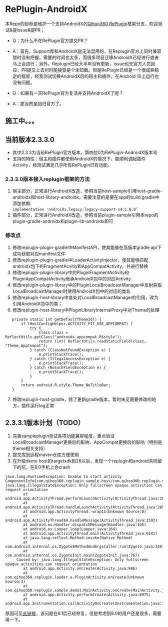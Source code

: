 # RePlugin-AndroidX
本Repo的目标是维护一个支持AndroidX的[Qihoo360 RePlugin](https://github.com/Qihoo360/RePlugin)框架分支，欢迎测试&提issue&提PR；

+ Q：为什么不在RePlugin官方提交PR？
+ A：首先，Support库和AndroidX是无法混用的，在Replugin官方上同时兼容暂时没有把握，需要的时间也太多，而很多项目迁移AndroidX已经进行或者马上会进行；另外，Replugin已经大半年没有更新，issue也无官方人员回应，PR提交上去何时能接受是个未知数。但是RePlugin已经是一个很成熟稳定的框架，经我测试切换AndroidX后的宿主和插件，在Android 10上运行也没有问题。

+ Q：如果有一天RePlugin官方复活并支持AndroidX了呢？
+ A：那当然是回归官方了。

## 施工中。。。
## 当前版本2.3.3.0
+ 其中2.3.3为当前RePlugin官方版本，第四位0为RePlugin-AndroidX版本号
+ 支持的特性：宿主和插件都使用AndroidX的情况下，能顺利调起插件Activity，经测试满足几乎所有RePlugin已有功能。
### 2.3.3.0版本接入replugin框架的方法
1. 宿主部分，正常进行AndroidX改造，参照当前host-sample引用host-gradle-androidx和host-library-androidx，需要注意的是要在app的build.gradle中添加依赖:  
```implementation 'androidx.legacy:legacy-support-v4:1.0.0’```
2. 插件部分，正常进行AndroidX改造，参照当前plugin-sample引用本repo的plugin-gradle-androidx和plugin-lib-androidx即可
### 修改点
1. 修改replugin-plugin-gradle中ManifestAPI，使其能够在高版本gradle api下成功获取对应manifest文件
2. 修改replugin-plugin-gradle中LoaderActivityInjector，使其能够匹配androidx包下的FragmentAcvitiy和AppCompatActivity，并进行替换
3. 修改replugin-plugin-library中的PluginFragmentActivity和PluginAppCompatActivity继承AndroidX包中的对应Activity
4. 修改replugin-plugin-library中的PluginLocalBroadcastManager中反射获取LocalBroadcastManager时使用AndroidX包中的对应的类名
5. 修改replugin-host-library中各处对LocalBroadcastManager的引用，改为引用AndroidX包中的类；
6. 修改replugin-host-library中PluginLibraryInternalProxy中对Theme的处理
 ```
    private static int getDefaultThemeId() {
        if (HostConfigHelper.ACTIVITY_PIT_USE_APPCOMPAT) {
            try {
                Class clazz = ReflectUtils.getClass("androidx.appcompat.R$style");
                return (int) ReflectUtils.readStaticField(clazz, "Theme_AppCompat");
            } catch (ClassNotFoundException e) {
                e.printStackTrace();
            } catch (IllegalAccessException e) {
                e.printStackTrace();
            } catch (NoSuchFieldException e) {
                e.printStackTrace();
            }
        }
        return android.R.style.Theme_NoTitleBar;
    }
```
7. 修改replugin-host-gradle，除了更新gradle版本，暂时未见需要修改的地方，插件运行log正常

## 2.3.3.1版本计划（TODO）
1. 完善sampleplugin测试各项功能兼容程度，重点验证LocalBroadcastManager更换后的影响、AppCompat更换后的影响（特别是theme相关支持）
2. 提交库到远程maven仓库方便使用
3. 在升级demo host的targetsdk到28以后，发现一个replugin和android共同留下的坑，在8.0手机上会crash
```
java.lang.RuntimeException: Unable to start activity ComponentInfo{com.qihoo360.replugin.sample.host/com.qihoo360.replugin.sample.host.loader.a.ActivityN1NRNTS0}: java.lang.IllegalStateException: Only fullscreen opaque activities can request orientation
        at android.app.ActivityThread.performLaunchActivity(ActivityThread.java:2817)
        at android.app.ActivityThread.handleLaunchActivity(ActivityThread.java:2892)
        at android.app.ActivityThread.-wrap11(Unknown Source:0)
        at android.app.ActivityThread$H.handleMessage(ActivityThread.java:1593)
        at android.os.Handler.dispatchMessage(Handler.java:105)
        at android.os.Looper.loop(Looper.java:164)
        at android.app.ActivityThread.main(ActivityThread.java:6541)
        at java.lang.reflect.Method.invoke(Native Method)
        at com.android.internal.os.Zygote$MethodAndArgsCaller.run(Zygote.java:240)
        at com.android.internal.os.ZygoteInit.main(ZygoteInit.java:767)
     Caused by: java.lang.IllegalStateException: Only fullscreen opaque activities can request orientation
        at android.app.Activity.onCreate(Activity.java:986)
        at com.qihoo360.replugin.loader.a.PluginActivity.onCreate(Unknown Source:3)
        at com.qihoo360.replugin.sample.demo1.MainActivity.onCreate(MainActivity.java:76)
        at android.app.Activity.performCreate(Activity.java:6975)
        at android.app.Instrumentation.callActivityOnCreate(Instrumentation.java:1213)
```
原因可见[此链接](https://zhuanlan.zhihu.com/p/32190223)，该问题在8.1后已经修复，但是考虑到8.0的用户还是很多，需要填一下。

